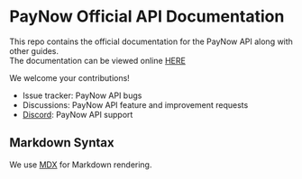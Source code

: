 # PayNow Official API Documentation

This repo contains the official documentation for the PayNow API along with other guides.  
The documentation can be viewed online [HERE](https://paynow.gg/docs)  

We welcome your contributions!

- Issue tracker: PayNow API bugs
- Discussions: PayNow API feature and improvement requests
- [Discord](https://discord.gg/paynow): PayNow API support

## Markdown Syntax

We use [MDX](https://mdxjs.com/) for Markdown rendering.
